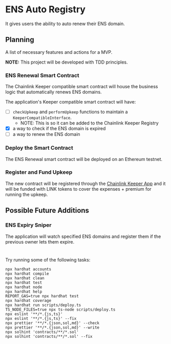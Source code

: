 # ENS Auto Registry

It gives users the ability to auto renew their ENS domain. 

## Planning

A list of necessary features and actions for a MVP.

**NOTE:** This project will be developed with TDD principles.

### ENS Renewal Smart Contract 

The Chainlink Keeper compatible smart contract will house the business logic that automatically renews ENS domains.

The application's Keeper compatible smart contract will have:

- [ ] `checkUpkeep` and `performUpkeep` functions to maintain a `KeeperCompatibleInterface`.
    - NOTE: This is so it can be added to the Chainlink Keeper Registry
- [X] a way to check if the ENS domain is expired
- [ ] a way to renew the ENS domain

### Deploy the Smart Contract

The ENS Renewal smart contract will be deployed on an Ethereum testnet.

### Register and Fund Upkeep

The new contract will be registered through the [Chainlink Keeper App](https://keepers.chain.link/) and it will be funded with LINK tokens to cover the expenses + premium for running the upkeep.

## Possible Future Additions

### ENS Expiry Sniper

The application will watch specified ENS domains and register them if the previous owner lets them expire.

#

Try running some of the following tasks:

```shell
npx hardhat accounts
npx hardhat compile
npx hardhat clean
npx hardhat test
npx hardhat node
npx hardhat help
REPORT_GAS=true npx hardhat test
npx hardhat coverage
npx hardhat run scripts/deploy.ts
TS_NODE_FILES=true npx ts-node scripts/deploy.ts
npx eslint '**/*.{js,ts}'
npx eslint '**/*.{js,ts}' --fix
npx prettier '**/*.{json,sol,md}' --check
npx prettier '**/*.{json,sol,md}' --write
npx solhint 'contracts/**/*.sol'
npx solhint 'contracts/**/*.sol' --fix
```
